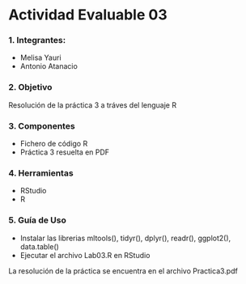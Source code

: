 # **Actividad Evaluable 03**

### **1. Integrantes:**
* Melisa Yauri
* Antonio Atanacio

### **2. Objetivo**
Resolución de la práctica 3 a tráves del lenguaje R

### **3. Componentes**

* Fichero de código R
* Práctica 3 resuelta en PDF

###  **4. Herramientas**
 * RStudio
 * R
 
### **5. Guía de Uso**

* Instalar las librerias mltools(), tidyr(), dplyr(), readr(), ggplot2(), data.table() 
* Ejecutar el archivo Lab03.R en RStudio

La resolución de la práctica se encuentra en el archivo Practica3.pdf
